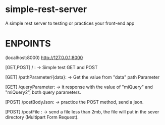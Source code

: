 # simple-rest-server
A simple rest server to testing or practices your front-end app

# ENPOINTS 

(localhost:8000) http://127.0.0.1:8000

[GET,POST] / :
 -> Simple test GET and POST

[GET] /pathParameter/{data}:
 -> Get the value from "data" path Parameter

[GET] /queryParameter:
 -> it response with the value of "miQuery" and "miQuery2", both query parameters.

[POST] /postBodyJson:
 -> practice the POST method, send a json.
 
 [POST] /postFile :
  -> send a file less than 2mb, the file will put in the sever directory (Multipart Form Request).
 
